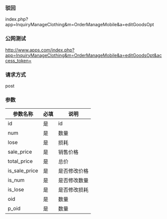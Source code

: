 ### **驳回**
index.php?app=InquiryManageClothing&m=OrderManageMobile&a=editGoodsOpt

### **公网测试**
http://www.apps.com/index.php?app=InquiryManageClothing&m=OrderManageMobile&a=editGoodsOpt&access_token=
### **请求方式**
post


### **参数**
| 参数名称  |必填|     说明      |
|------|-----|------|
| id| 是 |   id|
| num| 是 |数量|
| lose| 是 |损耗|
| sale_price| 是 |销售价格|
| total_price| 是 |总价|
| is_sale_price| 是 |是否修改价格|
| is_num| 是 |是否修改数量|
| is_lose| 是 |是否修改损耗|
| oid| 是 |数量|
| p_oid| 是 |数量|